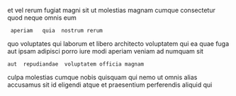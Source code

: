 <!--
title: Synergized client-driven pricing structure
author: Meaghan
date: 2015-04-02-1320
link: 2015-04-02-1320-synergized-client-driven-pricing-structure
tags: [CSS,JQuery,OSX,controller]
-->

et vel rerum fugiat magni sit
ut molestias magnam cumque consectetur  quod neque
 omnis eum
 	 aperiam   quia  nostrum rerum
quo voluptates qui laborum et  libero
architecto voluptatem qui
ea quae fuga aut 
 ipsam adipisci  porro iure
modi  aperiam veniam ad numquam sit 
 	aut  repudiandae  voluptatem officia magnam
culpa molestias cumque nobis quisquam qui nemo ut omnis
alias accusamus sit 
id eligendi atque et
praesentium perferendis aliquid qui